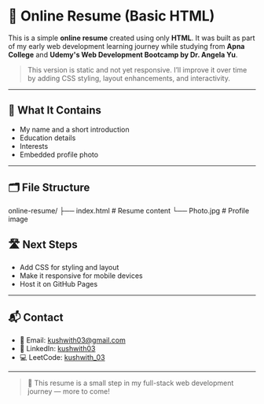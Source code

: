 # 🧾 Online Resume (Basic HTML)

This is a simple **online resume** created using only **HTML**. It was built as part of my early web development learning journey while studying from **Apna College** and **Udemy's Web Development Bootcamp by Dr. Angela Yu**.

> This version is static and not yet responsive. I’ll improve it over time by adding CSS styling, layout enhancements, and interactivity.

---

## 📄 What It Contains

- My name and a short introduction
- Education details
- Interests
- Embedded profile photo

---

## 🗂️ File Structure

online-resume/
├── index.html # Resume content
└── Photo.jpg # Profile image

## 🛣️ Next Steps

- Add CSS for styling and layout
- Make it responsive for mobile devices
- Host it on GitHub Pages

---

## 📬 Contact

- 📧 Email: kushwith03@gmail.com  
- 🔗 LinkedIn: [kushwith03](https://www.linkedin.com/in/kushwith03)  
- 💻 LeetCode: [kushwith_03](https://leetcode.com/u/kushwith_03)

---

> 🧠 This resume is a small step in my full-stack web development journey — more to come!
